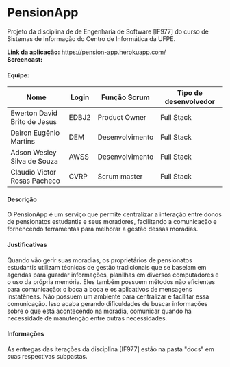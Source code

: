 # PensionApp
Projeto da disciplina de de Engenharia de Software [IF977] do curso de Sistemas de Informação do Centro de Informática da UFPE.

**Link da aplicação:** https://pension-app.herokuapp.com/  
**Screencast:**

#### **Equipe:**

| Nome | Login | Função Scrum | Tipo de desenvolvedor |
|-|-|-|-|
| Ewerton David Brito de Jesus | EDBJ2 | Product Owner | Full Stack | 
| Dairon Eugênio Martins | DEM | Desenvolvimento | Full Stack 
| Adson Wesley Silva de Souza | AWSS | Desenvolvimento | Full Stack | 
| Claudio Victor Rosas Pacheco | CVRP | Scrum master | Full Stack |

#### **Descrição**

O PensionApp é um serviço que permite centralizar a interação entre donos de pensionatos estudantis e seus moradores, facilitando a comunicação e fornencendo ferramentas para melhorar a gestão dessas moradias.  

#### **Justificativas** 

Quando vão gerir suas moradias, os proprietários de pensionatos estudantis utilizam técnicas de gestão tradicionais que se baseiam em agendas para guardar informações, planilhas em diversos computadores e o uso da própria memória. Eles também possuem métodos não eficientes para comunicação: o boca a boca e os aplicativos de mensagens instatêneas. Não possuem um ambiente para centralizar e facilitar essa comunicação. Isso acaba gerando dificuldades de buscar informações sobre o que está acontecendo na moradia, comunicar quando há necessidade de manutenção entre outras necessidades.  

#### **Informações**

As entregas das iterações da disciplina [IF977] estão na pasta "docs" em suas respectivas subpastas.
